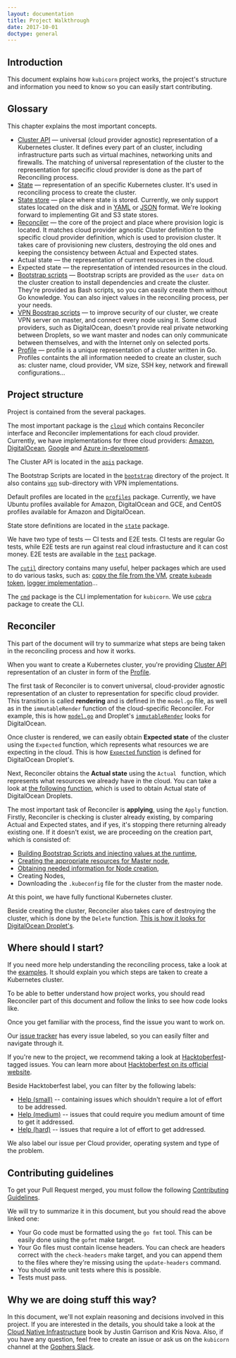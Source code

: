 ```yaml
---
layout: documentation
title: Project Walkthrough
date: 2017-10-01
doctype: general
---
```


## Introduction

This document explains how `kubicorn` project works, the project's structure and information you need to know so you can easily start contributing.

## Glossary

This chapter explains the most important concepts.

* [Cluster API](https://github.com/kris-nova/kubicorn/tree/master/apis) — universal (cloud provider agnostic) representation of a Kubernetes cluster. It defines every part of an cluster, including infrastructure parts such as virtual machines, networking units and firewalls. The matching of universal representation of the cluster to the representation for specific cloud provider is done as the part of Reconciling process.
* [State](https://github.com/kris-nova/kubicorn/blob/master/state/README.md) — representation of an specific Kubernetes cluster. It's used in reconciling process to create the cluster.
* [State store](https://github.com/kris-nova/kubicorn/blob/master/state/README.md) — place where state is stored. Currently, we only support states located on the disk and in [YAML](https://github.com/kris-nova/kubicorn/tree/master/state/fs) or [JSON](https://github.com/kris-nova/kubicorn/tree/master/state/jsonfs) format. We're looking forward to implementing Git and S3 state stores.
* [Reconciler](https://github.com/kris-nova/kubicorn/tree/master/cloud) — the core of the project and place where provision logic is located. It matches cloud provider agnostic Cluster definition to the specific cloud provider definition, which is used to provision cluster. It takes care of provisioning new clusters, destroying the old ones and keeping the consistency between Actual and Expected states.
* Actual state — the representation of current resources in the cloud.
* Expected state — the representation of intended resources in the cloud.
* [Bootstrap scripts](https://github.com/kris-nova/kubicorn/tree/master/bootstrap) — Bootstrap scripts are provided as the `user data` on the cluster creation to install dependencies and create the cluster. They're provided as Bash scripts, so you can easily create them without Go knowledge. You can also inject values in the reconciling process, per your needs.
* [VPN Boostrap scripts](https://github.com/kris-nova/kubicorn/tree/master/bootstrap/vpn) — to improve security of our cluster, we create VPN server on master, and connect every node using it. Some cloud providers, such as DigitalOcean, doesn't provide real private networking between Droplets, so we want master and nodes can only communicate between themselves, and with the Internet only on selected ports.
* [Profile](https://github.com/kris-nova/kubicorn/blob/master/profiles/README.md) — profile is a unique representation of a cluster written in Go. Profiles containts the all information needed to create an cluster, such as: cluster name, cloud provider, VM size, SSH key, network and firewall configurations...

## Project structure

Project is contained from the several packages. 

The most important package is the [`cloud`](https://github.com/kris-nova/kubicorn/tree/master/cloud) which contains Reconciler interface and Reconciler implementations for each cloud provider. Currently, we have implementations for three cloud providers: [Amazon](https://github.com/kris-nova/kubicorn/tree/master/cloud/amazon), [DigitalOcean](https://github.com/kris-nova/kubicorn/tree/master/cloud/digitalocean), [Google](https://github.com/kris-nova/kubicorn/tree/master/cloud/google) and [Azure in-development](https://github.com/kris-nova/kubicorn/pull/327).

The Cluster API is located in the [`apis`](https://github.com/kris-nova/kubicorn/tree/master/apis) package.

The Bootstrap Scripts are located in the [`bootstrap`](https://github.com/kris-nova/kubicorn/tree/master/bootstrap) directory of the project. It also contains [`vpn`](https://github.com/kris-nova/kubicorn/tree/master/bootstrap/vpn) sub-directory with VPN implementations.

Default profiles are located in the [`profiles`](https://github.com/kris-nova/kubicorn/tree/master/profiles) package. Currently, we have Ubuntu profiles available for Amazon, DigitalOcean and GCE, and CentOS profiles available for Amazon and DigitalOcean.

State store definitions are located in the [`state`](https://github.com/kris-nova/kubicorn/tree/master/state) package.

We have two type of tests — CI tests and E2E tests. CI tests are regular Go tests, while E2E tests are run against real cloud infrastucture and it can cost money. E2E tests are available in the [`test`](https://github.com/kris-nova/kubicorn/tree/master/test) package.

The [`cutil`](https://github.com/kris-nova/kubicorn/tree/master/cutil) directory contains many useful, helper packages which are used to do various tasks, such as: [copy the file from the VM](https://github.com/kris-nova/kubicorn/tree/master/cutil/scp), [create `kubeadm` token](https://github.com/kris-nova/kubicorn/tree/master/cutil/kubeadm), [logger implementation](https://github.com/kris-nova/kubicorn/tree/master/cutil/logger)...

The [`cmd`](https://github.com/kris-nova/kubicorn/tree/master/cmd) package is the CLI implementation for `kubicorn`. We use [`cobra`](https://github.com/spf13/cobra) package to create the CLI.

## Reconciler

This part of the document will try to summarize what steps are being taken in the reconciling process and how it works.

When you want to create a Kubernetes cluster, you're providing [Cluster API](https://github.com/kris-nova/kubicorn/tree/master/apis) representation of an cluster in form of the [Profile](https://github.com/kris-nova/kubicorn/blob/master/profiles/README.md).

The first task of Reconciler is to convert universal, cloud-provider agnostic representation of an cluster to representation for specific cloud provider. This transition is called **rendering** and is defined in the `model.go` file, as well as in the `immutableRender` function of the cloud-specific Reconciler. For example, this is how [`model.go`](https://github.com/kris-nova/kubicorn/blob/master/cloud/digitalocean/droplet/model.go) and Droplet's [`immutableRender`](https://github.com/kris-nova/kubicorn/blob/master/cloud/digitalocean/droplet/resources/droplet.go#L305) looks for DigitalOcean.

Once cluster is rendered, we can easily obtain **Expected state** of the cluster using the `Expected` function, which represents what resources we are expecting in the cloud. This is how [`Expected` function](https://github.com/kris-nova/kubicorn/blob/master/cloud/digitalocean/droplet/resources/droplet.go#L92) is defined for DigitalOcean Droplet's.

Next, Reconciler obtains the **Actual state** using the `Actual ` function, which represents what resources we already have in the cloud. You can take a look at [the following function](https://github.com/kris-nova/kubicorn/blob/master/cloud/digitalocean/droplet/resources/droplet.go#L55), which is used to obtain Actual state of DigitalOcean Droplets.

The most important task of Reconciler is **applying**, using the `Apply` function. Firstly, Reconciler is checking is cluster already existing, by comparing Actual and Expected states, and if yes, it's stopping there returning already existing one. If it doesn't exist, we are proceeding on the creation part, which is consisted of:

* [Building Bootstrap Scripts and injecting values at the runtime](https://github.com/kris-nova/kubicorn/blob/master/cloud/digitalocean/droplet/resources/droplet.go#L182-#L196),
* [Creating the appropriate resources for Master node](https://github.com/kris-nova/kubicorn/blob/master/cloud/digitalocean/droplet/resources/droplet.go#L203-#L227),
* [Obtaining needed information for Node creation](https://github.com/kris-nova/kubicorn/blob/master/cloud/digitalocean/droplet/resources/droplet.go#L124-L188),
* Creating Nodes,
* Downloading the `.kubeconfig` file for the cluster from the master node.

At this point, we have fully functional Kubernetes cluster.

Beside creating the cluster, Reconciler also takes care of destroying the cluster, which is done by the `Delete` function. [This is how it looks for DigitalOcean Droplet's](https://github.com/kris-nova/kubicorn/blob/master/cloud/digitalocean/droplet/resources/droplet.go#L247).

## Where should I start?

If you need more help understanding the reconciling process, take a look at the [examples](https://github.com/kris-nova/kubicorn/tree/master/examples). It should explain you which steps are taken to create a Kubernetes cluster.

To be able to better understand how project works, you should read Reconciler part of this document and follow the links to see how code looks like.

Once you get familiar with the process, find the issue you want to work on.

Our [issue tracker](https://github.com/kris-nova/kubicorn/issues) has every issue labeled, so you can easily filter and navigate through it.

If you're new to the project, we recommend taking a look at [Hacktoberfest](https://github.com/kris-nova/kubicorn/labels/Hacktoberfest)-tagged issues. You can learn more about [Hacktoberfest on its official website](https://hacktoberfest.digitalocean.com/).

Beside Hacktoberfest label, you can filter by the following labels:

* [Help (small)](https://github.com/kris-nova/kubicorn/labels/Help%20%28small%29) -- containing issues which shouldn't require a lot of effort to be addressed.
* [Help (medium)](https://github.com/kris-nova/kubicorn/labels/Help%20%28medium%29) -- issues that could require you medium amount of time to get it addressed.
* [Help (hard)](https://github.com/kris-nova/kubicorn/labels/Help%20%28large%29) -- issues that require a lot of effort to get addressed.

We also label our issue per Cloud provider, operating system and type of the problem.

## Contributing guidelines

To get your Pull Request merged, you must follow the following [Contributing Guidelines](https://github.com/kris-nova/kubicorn/blob/master/CONTRIBUTING.md).

We will try to summarize it in this document, but you should read the above linked one:

* Your Go code must be formatted using the `go fmt` tool. This can be easily done using the `gofmt` make target.
* Your Go files must contain license headers. You can check are headers correct with the `check-headers` make target, and you can append them to the files where they're missing using the `update-headers` command.
* You should write unit tests where this is possible.
* Tests must pass.

## Why we are doing stuff this way?

In this document, we'll not explain reasoning and decisions involved in this project. If you are interested in the details, you should take a look at the [Cloud Native Infrastructure](http://shop.oreilly.com/product/0636920075837.do) book by Justin Garrison and Kris Nova.
Also, if you have any question, feel free to create an issue or ask us on the `kubicorn` channel at the [Gophers Slack](https://invite.slack.golangbridge.org/).
